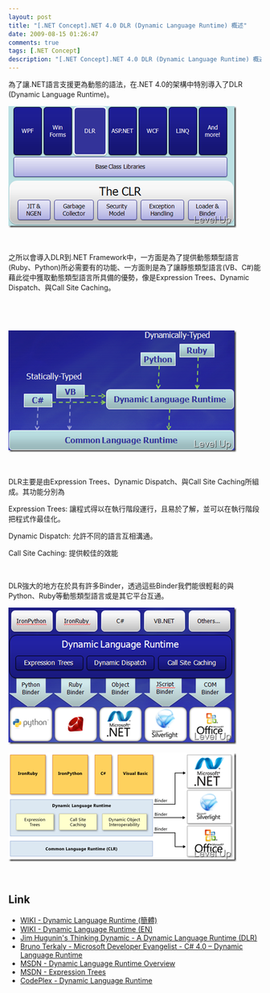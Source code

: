 ```yaml
---
layout: post
title: "[.NET Concept].NET 4.0 DLR (Dynamic Language Runtime) 概述"
date: 2009-08-15 01:26:47
comments: true
tags: [.NET Concept]
description: "[.NET Concept].NET 4.0 DLR (Dynamic Language Runtime) 概述"
---
```

<p>為了讓.NET語言支援更為動態的語法，在.NET 4.0的架構中特別導入了DLR (Dynamic Language Runtime)。</p><p><img style="border-right-width: 0px; display: inline; border-top-width: 0px; border-bottom-width: 0px; border-left-width: 0px" title="image" border="0" alt="image" width="454" height="242" src="\images\posts\10058\image_thumb_1.png" /></a></p><p> </p><p>之所以會導入DLR到.NET Framework中，一方面是為了提供動態類型語言(Ruby、Python)所必需要有的功能、一方面則是為了讓靜態類型語言(VB、C#)能藉此從中獲取動態類型語言所具備的優勢，像是Expression Trees、Dynamic Dispatch、與Call Site Caching。</p><p> </p><p> </p><p><a rel="lightbox" href="http://files.dotblogs.com.tw/larrynung/0908/b48f11d90784_13FEC/image_6.png"><img style="border-right-width: 0px; display: inline; border-top-width: 0px; border-bottom-width: 0px; border-left-width: 0px" title="image" border="0" alt="image" width="454" height="242" src="\images\posts\10058\image_thumb_2.png" /></a></p><p> </p><p>DLR主要是由Expression Trees、Dynamic Dispatch、與Call Site Caching所組成。其功能分別為</p><p>Expression Trees: 讓程式得以在執行階段運行，且易於了解，並可以在執行階段把程式作最佳化。</p><p>Dynamic Dispatch: 允許不同的語言互相溝通。</p><p>Call Site Caching: 提供較佳的效能</p><p> </p><p>DLR強大的地方在於具有許多Binder，透過這些Binder我們能很輕鬆的與Python、Ruby等動態類型語言或是其它平台互通。</p><p><a rel="lightbox" href="http://files.dotblogs.com.tw/larrynung/0908/b48f11d90784_13FEC/image_8.png"><img style="border-right-width: 0px; display: inline; border-top-width: 0px; border-bottom-width: 0px; border-left-width: 0px" title="image" border="0" alt="image" width="454" height="272" src="\images\posts\10058\image_thumb_3.png" /></a></p><p><a rel="lightbox" href="http://files.dotblogs.com.tw/larrynung/0908/b48f11d90784_13FEC/image_10.png"><img style="border-right-width: 0px; display: inline; border-top-width: 0px; border-bottom-width: 0px; border-left-width: 0px" title="image" border="0" alt="image" width="454" height="216" src="\images\posts\10058\image_thumb.png" /></a></p><p> </p><h2>Link</h2><ul><li><a target="_blank" href="http://zh.wikipedia.org/wiki/Dynamic_Language_Runtime">WIKI - Dynamic Language Runtime (簡體)</a></li><li><a target="_blank" href="http://en.wikipedia.org/wiki/Dynamic_Language_Runtime">WIKI - Dynamic Language Runtime (EN)</a></li><li><a target="_blank" href="http://blogs.msdn.com/hugunin/archive/2007/04/30/a-dynamic-language-runtime-dlr.aspx">Jim Hugunin's Thinking Dynamic - A Dynamic Language Runtime (DLR)</a></li><li><a target="_blank" href="http://blogs.msdn.com/brunoterkaly/archive/2009/07/23/c-4-0-dynamic-language-runtime.aspx">Bruno Terkaly - Microsoft Developer Evangelist - C# 4.0 – Dynamic Language Runtime</a></li><li><a target="_blank" href="http://msdn.microsoft.com/en-us/library/dd233052(VS.100).aspx">MSDN - Dynamic Language Runtime Overview</a></li><li><a target="_blank" href="http://msdn.microsoft.com/en-us/library/bb397951(VS.100).aspx">MSDN - Expression Trees</a></li><li><a target="_blank" href="http://www.codeplex.com/dlr">CodePlex - Dynamic Language Runtime</li></ul>